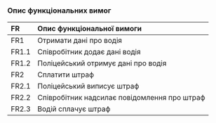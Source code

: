 ### Опис функціональних вимог

|FR|Опис функціональної вимоги|
|:-|:-|
|FR1|Отримати дані про водія|
|FR1.1|Співробітник додає дані водія|
|FR1.2|Поліцейський отримує дані про водія|
|FR2|Сплатити штраф|
|FR2.1|Поліцейський виписує штраф|
|FR2.2|Співробітник надсилає повідомлення про штраф|
|FR2.3|Водій сплачує штраф|
